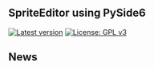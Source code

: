 ## SpriteEditor using PySide6

[![Latest version](https://img.shields.io/github/v/release/nguray/PySideSpriteEd)](https://github.com/nguray/PySideSpriteEd/releases) [![License: GPL v3](https://img.shields.io/badge/License-GPLv3-blue.svg)](https://www.gnu.org/licenses/gpl-3.0)

## News